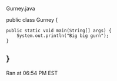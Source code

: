 Gurney.java

public class Gurney {

    public static void main(String[] args) {
        System.out.println("Big big gurn");
    }
    
}
----------

Ran at 06:54 PM EST